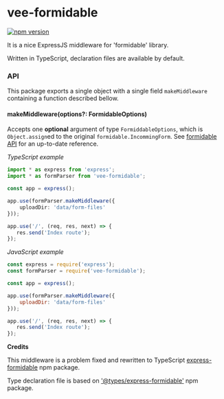 # vee-formidable
[![npm version](https://badge.fury.io/js/vee-formidable.svg)](https://badge.fury.io/js/vee-formidable)


It is a nice ExpressJS middleware for 'formidable' library. 

Written in TypeScript, declaration files are available by default.

### API

This package exports a single object with a single field `makeMiddleware` containing a function described bellow.

#### makeMiddleware(options?: FormidableOptions)
Accepts one **optional** argument of type `FormiddableOptions`, which is `Object.assign`ed to the original `formidable.IncommingForm`. See [formidable API](https://www.npmjs.com/package/formidable) for an up-to-date reference.

*TypeScript example*
~~~typescript
import * as express from 'express';
import * as formParser from 'vee-formidable';

const app = express();

app.use(formParser.makeMiddleware({
    uploadDir: 'data/form-files'
}));

app.use('/', (req, res, next) => {
   res.send('Index route'); 
});
~~~

*JavaScript example*

~~~javascript
const express = require('express');
const formParser = require('vee-formidable');

const app = express();

app.use(formParser.makeMiddleware({ 
    uploadDir: 'data/form-files'
}));

app.use('/', (req, res, next) => {
   res.send('Index route'); 
});
~~~

**Credits**

This middleware is a problem fixed and rewritten to TypeScript [express-formidable]('https://www.npmjs.com/package/express-formidable') npm package.

Type declaration file is based on ['@types/express-formidable'](https://www.npmjs.com/package/@types/express-formidable) npm package.